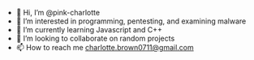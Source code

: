 - 👋 Hi, I’m @pink-charlotte
- 👀 I’m interested in programming, pentesting, and examining malware
- 🌱 I’m currently learning Javascript and C++
- 💞️ I’m looking to collaborate on random projects 
- 📫 How to reach me charlotte.brown0711@gmail.com

<!---
pink-charlotte/pink-charlotte is a ✨ special ✨ repository because its `README.md` (this file) appears on your GitHub profile.
You can click the Preview link to take a look at your changes.
--->
